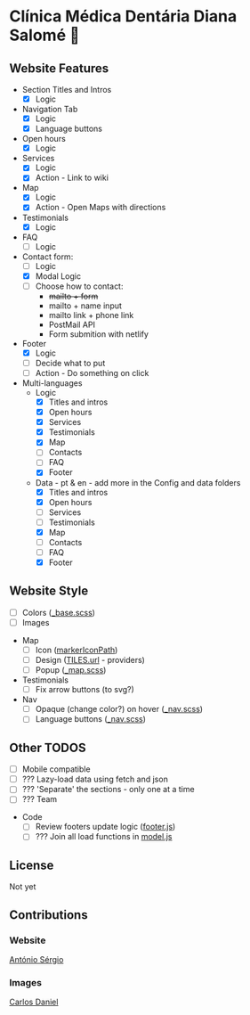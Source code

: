 # Clínica Médica Dentária Diana Salomé :tooth:

## Website Features

- Section Titles and Intros
  - [x] Logic
- Navigation Tab
  - [x] Logic
  - [x] Language buttons
- Open hours
  - [x] Logic
- Services
  - [x] Logic
  - [x] Action - Link to wiki
- Map
  - [x] Logic
  - [x] Action - Open Maps with directions
- Testimonials
  - [x] Logic
- FAQ
  - [ ] Logic
- Contact form:
  - [ ] Logic
  - [x] Modal Logic
  - [ ] Choose how to contact:
    - ~~mailto + form~~
    - mailto + name input
    - mailto link + phone link
    - PostMail API
    - Form submition with netlify
- Footer
  - [x] Logic
  - [ ] Decide what to put
  - [ ] Action - Do something on click
- Multi-languages
  - Logic
    - [x] Titles and intros
    - [x] Open hours
    - [x] Services
    - [x] Testimonials
    - [x] Map
    - [ ] Contacts
    - [ ] FAQ
    - [x] Footer
  - Data - pt & en - add more in the Config and data folders
    - [x] Titles and intros
    - [x] Open hours
    - [ ] Services
    - [ ] Testimonials
    - [x] Map
    - [ ] Contacts
    - [ ] FAQ
    - [x] Footer

## Website Style

- [ ] Colors ([\_base.scss](./src/sass/_base.scss))
- [ ] Images
- Map
  - [ ] Icon ([markerIconPath](./src/js/Config/mapConfig.js))
  - [ ] Design ([TILES.url](./src/js/Config/mapConfig.js) - providers)
  - [ ] Popup ([\_map.scss](./src/sass/_map.scss))
- Testimonials
  - [ ] Fix arrow buttons (to svg?)
- Nav
  - [ ] Opaque (change color?) on hover ([\_nav.scss](./src/sass/_nav.scss))
  - [ ] Language buttons ([\_nav.scss](./src/sass/_nav.scss))

## Other TODOS

- [ ] Mobile compatible
- [ ] ??? Lazy-load data using fetch and json
- [ ] ??? 'Separate' the sections - only one at a time
- [ ] ??? Team
- Code
  - [ ] Review footers update logic ([footer.js](./src/js/Views/footerView.js))
  - [ ] ??? Join all load functions in [model.js](./src/js/model.js)

## License

Not yet

## Contributions

### Website

[António Sérgio](https://github.com/AntonioSergioDM)

### Images

[Carlos Daniel](https://)
